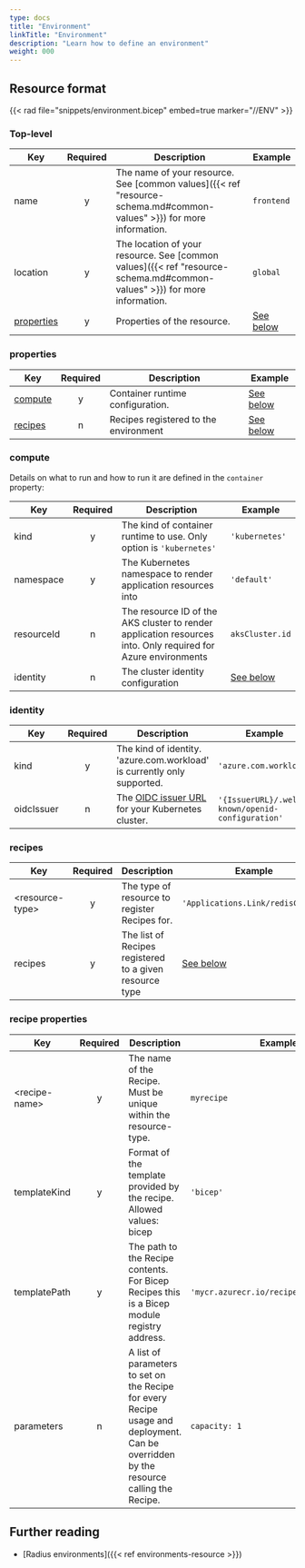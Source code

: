 ```yaml
---
type: docs
title: "Environment"
linkTitle: "Environment"
description: "Learn how to define an environment"
weight: 000
---
```


## Resource format

{{< rad file="snippets/environment.bicep" embed=true marker="//ENV" >}}

### Top-level

| Key  | Required | Description | Example |
|------|:--------:|-------------|---------|
| name | y | The name of your resource. See [common values]({{< ref "resource-schema.md#common-values" >}}) for more information. | `frontend`
| location | y | The location of your resource. See [common values]({{< ref "resource-schema.md#common-values" >}}) for more information. | `global`
| [properties](#properties) | y | Properties of the resource. | [See below](#properties)

### properties

| Key  | Required | Description | Example |
|------|:--------:|-------------|---------|
| [compute](#compute) | y | Container runtime configuration. | [See below](#compute)
| [recipes](#recipes) | n | Recipes registered to the environment | [See below](#recipes)

### compute

Details on what to run and how to run it are defined in the `container` property:

| Key  | Required | Description | Example |
|------|:--------:|-------------|---------|
| kind | y | The kind of container runtime to use. Only option is `'kubernetes'` | `'kubernetes'`
| namespace | y | The Kubernetes namespace to render application resources into | `'default'`
| resourceId | n | The resource ID of the AKS cluster to render application resources into. Only required for Azure environments | `aksCluster.id`
| identity | n | The cluster identity configuration | [See below](#identity) |

### identity

| Key  | Required | Description | Example |
|------|:--------:|-------------|---------|
| kind | y | The kind of identity. 'azure.com.workload' is currently only supported. | `'azure.com.workload'` |
| oidcIssuer | n | The [OIDC issuer URL](https://azure.github.io/azure-workload-identity/docs/installation/self-managed-clusters/oidc-issuer.html) for your Kubernetes cluster. | `'{IssuerURL}/.well-known/openid-configuration'` |

### recipes

| Key  | Required | Description | Example |
|------|:--------:|-------------|---------|
| \<resource-type\> | y | The type of resource to register Recipes for. | `'Applications.Link/redisCaches'`
| recipes | y | The list of Recipes registered to a given resource type | [See below](#recipe-properties)

### recipe properties

| Key  | Required | Description | Example |
|------|:--------:|-------------|---------|
| \<recipe-name\> | y | The name of the Recipe. Must be unique within the resource-type. | `myrecipe`
| templateKind | y | Format of the template provided by the recipe. Allowed values: bicep | `'bicep'`
| templatePath | y | The path to the Recipe contents. For Bicep Recipes this is a Bicep module registry address. | `'mycr.azurecr.io/recipes/myrecipe:1.0'`
| parameters | n | A list of parameters to set on the Recipe for every Recipe usage and deployment. Can be overridden by the resource calling the Recipe. | `capacity: 1`

## Further reading

- [Radius environments]({{< ref environments-resource >}})
